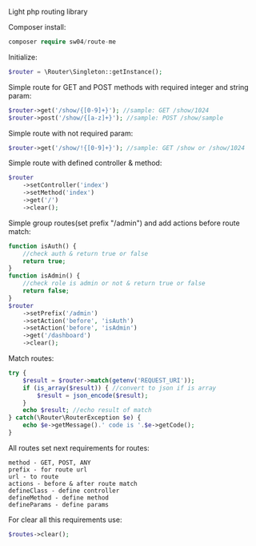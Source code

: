 Light php routing library

Composer install:

```php
composer require sw04/route-me
```

Initialize:

```php
$router = \Router\Singleton::getInstance();
```

Simple route for GET and POST methods with required integer and string param:

```php
$router->get('/show/{[0-9]+}'); //sample: GET /show/1024
$router->post('/show/{[a-z]+}'); //sample: POST /show/sample
```

Simple route with not required param:

```php
$router->get('/show/!{[0-9]+}'); //sample: GET /show or /show/1024
```

Simple route with defined controller & method:
```php
$router
    ->setController('index')
    ->setMethod('index')
    ->get('/')
    ->clear();
```

Simple group routes(set prefix "/admin") and add actions before route match:

```php
function isAuth() {
    //check auth & return true or false
    return true;
}
function isAdmin() {
    //check role is admin or not & return true or false
    return false;
}
$router
    ->setPrefix('/admin')
    ->setAction('before', 'isAuth')
    ->setAction('before', 'isAdmin')
    ->get('/dashboard')
    ->clear();
```

Match routes:

```php
try {
    $result = $router->match(getenv('REQUEST_URI'));
    if (is_array($result)) { //convert to json if is array
        $result = json_encode($result);
    }
    echo $result; //echo result of match
} catch(\Router\RouterException $e) {
    echo $e->getMessage().' code is '.$e->getCode();
}
```

All routes set next requirements for routes:

```text
method - GET, POST, ANY
prefix - for route url
url - to route
actions - before & after route match
defineClass - define controller
defineMethod - define method
defineParams - define params
```

For clear all this requirements use:
```php
$routes->clear();
```
